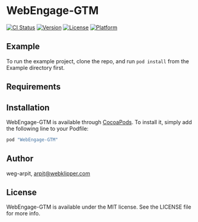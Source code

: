 # WebEngage-GTM

[![CI Status](http://img.shields.io/travis/weg-arpit/WebEngage-GTM.svg?style=flat)](https://travis-ci.org/weg-arpit/WebEngage-GTM)
[![Version](https://img.shields.io/cocoapods/v/WebEngage-GTM.svg?style=flat)](http://cocoapods.org/pods/WebEngage-GTM)
[![License](https://img.shields.io/cocoapods/l/WebEngage-GTM.svg?style=flat)](http://cocoapods.org/pods/WebEngage-GTM)
[![Platform](https://img.shields.io/cocoapods/p/WebEngage-GTM.svg?style=flat)](http://cocoapods.org/pods/WebEngage-GTM)

## Example

To run the example project, clone the repo, and run `pod install` from the Example directory first.

## Requirements

## Installation

WebEngage-GTM is available through [CocoaPods](http://cocoapods.org). To install
it, simply add the following line to your Podfile:

```ruby
pod "WebEngage-GTM"
```

## Author

weg-arpit, arpit@webklipper.com

## License

WebEngage-GTM is available under the MIT license. See the LICENSE file for more info.
